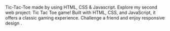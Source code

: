 Tic-Tac-Toe made by using HTML, CSS & Javascript.
Explore my second web project: Tic Tac Toe game! Built with HTML, CSS, and JavaScript, it offers a classic gaming experience. Challenge a friend and enjoy responsive design .
